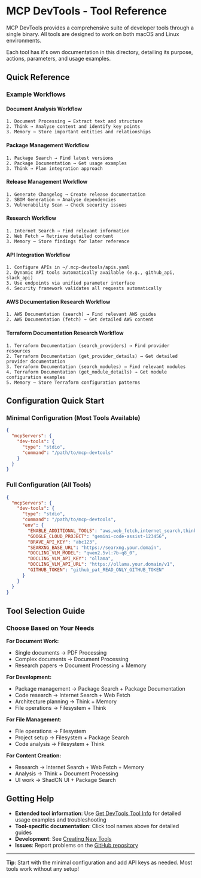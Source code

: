 # MCP DevTools - Tool Reference

MCP DevTools provides a comprehensive suite of developer tools through a single binary. All tools are designed to work on both macOS and Linux environments.

Each tool has it's own documentation in this directory, detailing its purpose, actions, parameters, and usage examples.

## Quick Reference

### Example Workflows

#### Document Analysis Workflow
```
1. Document Processing → Extract text and structure
2. Think → Analyse content and identify key points
3. Memory → Store important entities and relationships
```

#### Package Management Workflow
```
1. Package Search → Find latest versions
2. Package Documentation → Get usage examples
3. Think → Plan integration approach
```

#### Release Management Workflow
```
1. Generate Changelog → Create release documentation
2. SBOM Generation → Analyse dependencies
3. Vulnerability Scan → Check security issues
```

#### Research Workflow
```
1. Internet Search → Find relevant information
2. Web Fetch → Retrieve detailed content
3. Memory → Store findings for later reference
```

#### API Integration Workflow
```
1. Configure APIs in ~/.mcp-devtools/apis.yaml
2. Dynamic API tools automatically available (e.g., github_api, slack_api)
3. Use endpoints via unified parameter interface
4. Security framework validates all requests automatically
```

#### AWS Documentation Research Workflow
```
1. AWS Documentation (search) → Find relevant AWS guides
2. AWS Documentation (fetch) → Get detailed AWS content
```

#### Terraform Documentation Research Workflow
```
1. Terraform Documentation (search_providers) → Find provider resources
2. Terraform Documentation (get_provider_details) → Get detailed provider documentation
3. Terraform Documentation (search_modules) → Find relevant modules
4. Terraform Documentation (get_module_details) → Get module configuration examples
5. Memory → Store Terraform configuration patterns
```

## Configuration Quick Start

### Minimal Configuration (Most Tools Available)
```json
{
  "mcpServers": {
    "dev-tools": {
      "type": "stdio",
      "command": "/path/to/mcp-devtools"
    }
  }
}
```

### Full Configuration (All Tools)
```json
{
  "mcpServers": {
    "dev-tools": {
      "type": "stdio",
      "command": "/path/to/mcp-devtools",
      "env": {
        "ENABLE_ADDITIONAL_TOOLS": "aws,web_fetch,internet_search,think,memory,filesystem,shadcn_ui,security,claude-agent,gemini-agent,q-developer-agent,brave_local_search,brave_video_search,pdf,process_document",
        "GOOGLE_CLOUD_PROJECT": "gemini-code-assist-123456",
        "BRAVE_API_KEY": "abc123",
        "SEARXNG_BASE_URL": "https://searxng.your.domain",
        "DOCLING_VLM_MODEL": "qwen2.5vl:7b-q8_0",
        "DOCLING_VLM_API_KEY": "ollama",
        "DOCLING_VLM_API_URL": "https://ollama.your.domain/v1",
        "GITHUB_TOKEN": "github_pat_READ_ONLY_GITHUB_TOKEN"
      }
    }
  }
}
```

## Tool Selection Guide

### Choose Based on Your Needs

**For Document Work:**
- Single documents → PDF Processing
- Complex documents → Document Processing
- Research papers → Document Processing + Memory

**For Development:**
- Package management → Package Search + Package Documentation
- Code research → Internet Search + Web Fetch
- Architecture planning → Think + Memory
- File operations → Filesystem + Think

**For File Management:**
- File operations → Filesystem
- Project setup → Filesystem + Package Search
- Code analysis → Filesystem + Think

**For Content Creation:**
- Research → Internet Search + Web Fetch + Memory
- Analysis → Think + Document Processing
- UI work → ShadCN UI + Package Search

## Getting Help

- **Extended tool information**: Use [Get DevTools Tool Info](devtools_help.md) for detailed usage examples and troubleshooting
- **Tool-specific documentation**: Click tool names above for detailed guides
- **Development**: See [Creating New Tools](../creating-new-tools.md)
- **Issues**: Report problems on the [GitHub repository](https://github.com/sammcj/mcp-devtools/issues)

---

**Tip**: Start with the minimal configuration and add API keys as needed. Most tools work without any setup!
